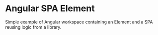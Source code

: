 # Angular SPA Element

Simple example of Angular workspace containing an Element and a SPA reusing logic from a library.
